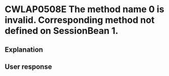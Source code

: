 # CWLAP0508E The method name 0 is invalid. Corresponding method not defined on SessionBean 1.

## Explanation

## User response